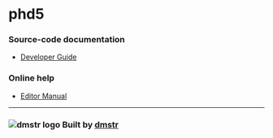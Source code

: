 phd5
====

### Source-code documentation

- [Developer Guide](guide/README.md)

### Online help

- [Editor Manual](help/README.md)

---

### ![dmstr logo](http://t.phundament.com/dmstr-16-cropped.png) Built by [dmstr](http://diemeisterei.de)
